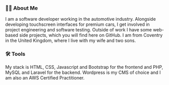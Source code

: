 ### 👋🏻 About Me
I am a software developer working in the automotive industry. Alongside developing touchscreen interfaces for premium cars, I get involved in project engineering and software testing. Outside of work I have some web-based side projects, which you will find here on GitHub. I am from Coventry in the United Kingdom, where I live with my wife and two sons.

### 🛠 Tools
My stack is HTML, CSS, Javascript and Bootstrap for the frontend and PHP, MySQL and Laravel for the backend. Wordpress is my CMS of choice and I am also an AWS Certified Practitioner.



<!--
**LewisCraik/LewisCraik** is a ✨ _special_ ✨ repository because its `README.md` (this file) appears on your GitHub profile.

Here are some ideas to get you started:

- 🔭 I’m currently working on ...
- 🌱 I’m currently learning ...
- 👯 I’m looking to collaborate on ...
- 🤔 I’m looking for help with ...
- 💬 Ask me about ...
- 📫 How to reach me: ...
- 😄 Pronouns: ...
- ⚡ Fun fact: ...
-->
